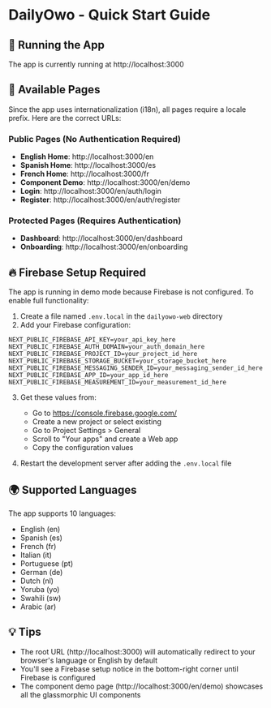 # DailyOwo - Quick Start Guide

## 🚀 Running the App

The app is currently running at http://localhost:3000

## 📱 Available Pages

Since the app uses internationalization (i18n), all pages require a locale prefix. Here are the correct URLs:

### Public Pages (No Authentication Required)
- **English Home**: http://localhost:3000/en
- **Spanish Home**: http://localhost:3000/es
- **French Home**: http://localhost:3000/fr
- **Component Demo**: http://localhost:3000/en/demo
- **Login**: http://localhost:3000/en/auth/login
- **Register**: http://localhost:3000/en/auth/register

### Protected Pages (Requires Authentication)
- **Dashboard**: http://localhost:3000/en/dashboard
- **Onboarding**: http://localhost:3000/en/onboarding

## 🔥 Firebase Setup Required

The app is running in demo mode because Firebase is not configured. To enable full functionality:

1. Create a file named `.env.local` in the `dailyowo-web` directory
2. Add your Firebase configuration:

```env
NEXT_PUBLIC_FIREBASE_API_KEY=your_api_key_here
NEXT_PUBLIC_FIREBASE_AUTH_DOMAIN=your_auth_domain_here
NEXT_PUBLIC_FIREBASE_PROJECT_ID=your_project_id_here
NEXT_PUBLIC_FIREBASE_STORAGE_BUCKET=your_storage_bucket_here
NEXT_PUBLIC_FIREBASE_MESSAGING_SENDER_ID=your_messaging_sender_id_here
NEXT_PUBLIC_FIREBASE_APP_ID=your_app_id_here
NEXT_PUBLIC_FIREBASE_MEASUREMENT_ID=your_measurement_id_here
```

3. Get these values from:
   - Go to https://console.firebase.google.com/
   - Create a new project or select existing
   - Go to Project Settings > General
   - Scroll to "Your apps" and create a Web app
   - Copy the configuration values

4. Restart the development server after adding the `.env.local` file

## 🌍 Supported Languages

The app supports 10 languages:
- English (en)
- Spanish (es)
- French (fr)
- Italian (it)
- Portuguese (pt)
- German (de)
- Dutch (nl)
- Yoruba (yo)
- Swahili (sw)
- Arabic (ar)

## 💡 Tips

- The root URL (http://localhost:3000) will automatically redirect to your browser's language or English by default
- You'll see a Firebase setup notice in the bottom-right corner until Firebase is configured
- The component demo page (http://localhost:3000/en/demo) showcases all the glassmorphic UI components 